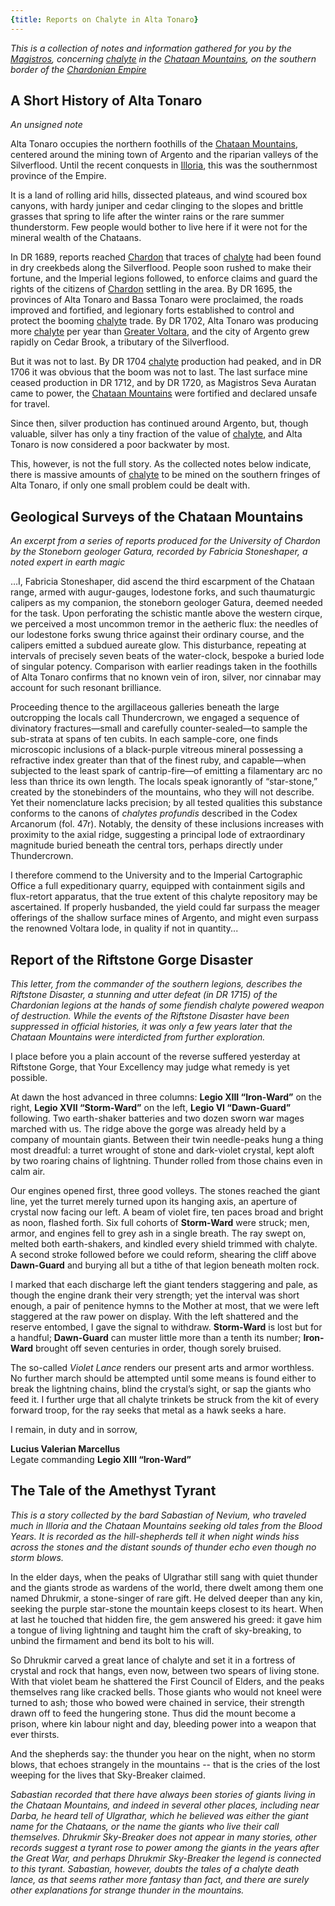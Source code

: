 ```yaml
---
{title: Reports on Chalyte in Alta Tonaro}
---
```

*This is a collection of notes and information gathered for you by the [Magistros](<../../../people/chardonians/mitus-verina-auratan.md>), concerning [chalyte](<../../../things/materials/chalyte.md>) in the [Chataan Mountains](<../../../gazetteer/greater-chardon/chataan-mountains.md>), on the southern border of the [Chardonian Empire](<../../../gazetteer/greater-chardon/chardonian-empire/chardonian-empire.md>)*

## A Short History of Alta Tonaro
*An unsigned note*

Alta Tonaro occupies the northern foothills of the [Chataan Mountains](<../../../gazetteer/greater-chardon/chataan-mountains.md>), centered around the mining town of Argento and the riparian valleys of the Silverflood. Until the recent conquests in [Illoria](<../../../gazetteer/nevos-and-apporia/illoria.md>), this was the southernmost province of the Empire. 

It is a land of rolling arid hills, dissected plateaus, and wind scoured box canyons, with hardy juniper and cedar clinging to the slopes and brittle grasses that spring to life after the winter rains or the rare summer thunderstorm. Few people would bother to live here if it were not for the mineral wealth of the Chataans. 

In DR 1689, reports reached [Chardon](<../../../gazetteer/greater-chardon/chardonian-empire/chardon/chardon.md>) that traces of [chalyte](<../../../things/materials/chalyte.md>) had been found in dry creekbeds along the Silverflood. People soon rushed to make their fortune, and the Imperial legions followed, to enforce claims and guard the rights of the citizens of [Chardon](<../../../gazetteer/greater-chardon/chardonian-empire/chardon/chardon.md>) settling in the area. By DR 1695, the provinces of Alta Tonaro and Bassa Tonaro were proclaimed, the roads improved and fortified, and legionary forts established to control and protect the booming [chalyte](<../../../things/materials/chalyte.md>) trade. By DR 1702, Alta Tonaro was producing more [chalyte](<../../../things/materials/chalyte.md>) per year than [Greater Voltara](<../../../gazetteer/northwest-coast/northern-provinces/greater-voltara.md>), and the city of Argento grew rapidly on Cedar Brook, a tributary of the Silverflood. 

But it was not to last. By DR 1704 [chalyte](<../../../things/materials/chalyte.md>) production had peaked, and in DR 1706 it was obvious that the boom was not to last. The last surface mine ceased production in DR 1712, and by DR 1720, as Magistros Seva Auratan came to power, the [Chataan Mountains](<../../../gazetteer/greater-chardon/chataan-mountains.md>) were fortified and declared unsafe for travel. 

Since then, silver production has continued around Argento, but, though valuable, silver has only a tiny fraction of the value of [chalyte](<../../../things/materials/chalyte.md>), and Alta Tonaro is now considered a poor backwater by most.

This, however, is not the full story. As the collected notes below indicate, there is massive amounts of [chalyte](<../../../things/materials/chalyte.md>) to be mined on the southern fringes of Alta Tonaro, if only one small problem could be dealt with.

## Geological Surveys of the Chataan Mountains
*An excerpt from a series of reports produced for the University of Chardon by the Stoneborn geologer Gatura, recorded by Fabricia Stoneshaper, a noted expert in earth magic*

…I, Fabricia Stoneshaper, did ascend the third escarpment of the Chataan range, armed with augur-gauges, lodestone forks, and such thaumaturgic calipers as my companion, the stoneborn geologer  Gatura, deemed needed for the task. Upon perforating the schistic mantle above the western cirque, we perceived a most uncommon tremor in the aetheric flux: the needles of our lodestone forks swung thrice against their ordinary course, and the calipers emitted a subdued aureate glow. This disturbance, repeating at intervals of precisely seven beats of the water-clock, bespoke a buried lode of singular potency. Comparison with earlier readings taken in the foothills of Alta Tonaro confirms that no known vein of iron, silver, nor cinnabar may account for such resonant brilliance.

Proceeding thence to the argillaceous galleries beneath the large outcropping the locals call Thundercrown, we engaged a sequence of divinatory fractures—small and carefully counter-sealed—to sample the sub-strata at spans of ten cubits. In each sample-core, one finds microscopic inclusions of a black-purple vitreous mineral possessing a refractive index greater than that of the finest ruby, and capable—when subjected to the least spark of cantrip-fire—of emitting a filamentary arc no less than thrice its own length. The locals speak ignorantly of “star-stone,” created by the stonebinders of the mountains, who they will not describe. Yet their nomenclature lacks precision; by all tested qualities this substance conforms to the canons of _chalytes profundis_ described in the Codex Arcanorum (fol. 47r). Notably, the density of these inclusions increases with proximity to the axial ridge, suggesting a principal lode of extraordinary magnitude buried beneath the central tors, perhaps directly under Thundercrown. 

I therefore commend to the University and to the Imperial Cartographic Office a full expeditionary quarry, equipped with containment sigils and flux-retort apparatus, that the true extent of this chalyte repository may be ascertained. If properly husbanded, the yield could far surpass the meager offerings of the shallow surface mines of Argento, and might even surpass the renowned Voltara lode, in quality if not in quantity...

## Report of the Riftstone Gorge Disaster
*This letter, from the commander of the southern legions, describes the Riftstone Disaster, a stunning and utter defeat (in DR 1715) of the Chardonian legions at the hands of some fiendish chalyte powered weapon of destruction. While the events of the Riftstone Disaster have been suppressed in official histories, it was only a few years later that the Chataan Mountains were interdicted from further exploration.*

I place before you a plain account of the reverse suffered yesterday at Riftstone Gorge, that Your Excellency may judge what remedy is yet possible.

At dawn the host advanced in three columns: **Legio XIII “Iron-Ward”** on the right, **Legio XVII “Storm-Ward”** on the left, **Legio VI “Dawn-Guard”** following. Two earth-shaker batteries and two dozen sworn war mages marched with us. The ridge above the gorge was already held by a company of mountain giants. Between their twin needle-peaks hung a thing most dreadful: a turret wrought of stone and dark-violet crystal, kept aloft by two roaring chains of lightning. Thunder rolled from those chains even in calm air.

Our engines opened first, three good volleys. The stones reached the giant line, yet the turret merely turned upon its hanging axis, an aperture of crystal now facing our left. A beam of violet fire, ten paces broad and bright as noon, flashed forth. Six full cohorts of **Storm-Ward** were struck; men, armor, and engines fell to grey ash in a single breath. The ray swept on, melted both earth-shakers, and kindled every shield trimmed with chalyte. A second stroke followed before we could reform, shearing the cliff above **Dawn-Guard** and burying all but a tithe of that legion beneath molten rock.

I marked that each discharge left the giant tenders staggering and pale, as though the engine drank their very strength; yet the interval was short enough, a pair of penitence hymns to the Mother at most, that we were left staggered at the raw power on display. With the left shattered and the reserve entombed, I gave the signal to withdraw. **Storm-Ward** is lost but for a handful; **Dawn-Guard** can muster little more than a tenth its number; **Iron-Ward** brought off seven centuries in order, though sorely bruised.

The so-called _Violet Lance_ renders our present arts and armor worthless. No further march should be attempted until some means is found either to break the lightning chains, blind the crystal’s sight, or sap the giants who feed it. I further urge that all chalyte trinkets be struck from the kit of every forward troop, for the ray seeks that metal as a hawk seeks a hare.

I remain, in duty and in sorrow,

**Lucius Valerian Marcellus**  
Legate commanding **Legio XIII “Iron-Ward”**

## The Tale of the Amethyst Tyrant
*This is a story collected by the bard Sabastian of Nevium, who traveled much in Illoria and the Chataan Mountains seeking old tales from the Blood Years. It is recorded as the hill-shepherds tell it when night winds hiss across the stones and the distant sounds of thunder echo even though no storm blows.*

In the elder days, when the peaks of Ulgrathar still sang with quiet thunder and the giants strode as wardens of the world, there dwelt among them one named Dhrukmir, a stone-singer of rare gift. He delved deeper than any kin, seeking the purple star-stone the mountain keeps closest to its heart. When at last he touched that hidden fire, the gem answered his greed: it gave him a tongue of living lightning and taught him the craft of sky-breaking, to unbind the firmament and bend its bolt to his will.

So Dhrukmir carved a great lance of chalyte and set it in a fortress of crystal and rock that hangs, even now, between two spears of living stone. With that violet beam he shattered the First Council of Elders, and the peaks themselves rang like cracked bells. Those giants who would not kneel were turned to ash; those who bowed were chained in service, their strength drawn off to feed the hungering stone. Thus did the mount become a prison, where kin labour night and day, bleeding power into a weapon that ever thirsts.

And the shepherds say: the thunder you hear on the night, when no storm blows, that echoes strangely in the mountains -- that is the cries of the lost weeping for the lives that Sky-Breaker claimed. 

*Sabastian recorded that there have always been stories of giants living in the Chataan Mountains, and indeed in several other places, including near Darba, he heard tell of Ulgrathar, which he believed was either the giant name for the Chataans, or the name the giants who live their call themselves. Dhrukmir Sky-Breaker does not appear in many stories, other records suggest a tyrant rose to power among the giants in the years after the Great War, and perhaps Dhrukmir Sky-Breaker the legend is connected to this tyrant. Sabastian, however, doubts the tales of a chalyte death lance, as that seems rather more fantasy than fact, and there are surely other explanations for strange thunder in the mountains.* 
